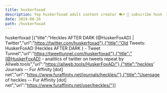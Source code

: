 ```yaml
---
title: huskerfoxad
description: Top huskerfoxad adult content creator 👁♐️ 👑 subscribe huskerfoxad to my porn site below IG huskerfoxad
date: 2019-08-26
path: /huskerfoxad
---
```


huskerfoxad
[{"title":"Heckles AFTER DARK   (@HuskerFoxAD) | Twitter","url":"https://twitter.com/huskerfoxad"},{"title":"Old Tweets: HuskerFoxAD (Heckles AFTER DARK  ) - Tweet Tunnel","url":"https://tweettunnel.com/huskerfoxad"},{"title":"(@HuskerFoxAD) - analitics of twitter on tweets repeat by Allweb.tools","url":"https://allweb.tools/HuskerFoxAD/"},{"title":"heckles' Journals -- Fur Affinity [dot] net","url":"https://www.furaffinity.net/journals/heckles/"},{"title":"Userpage of heckles -- Fur Affinity [dot] net","url":"https://www.furaffinity.net/user/heckles/"}]

